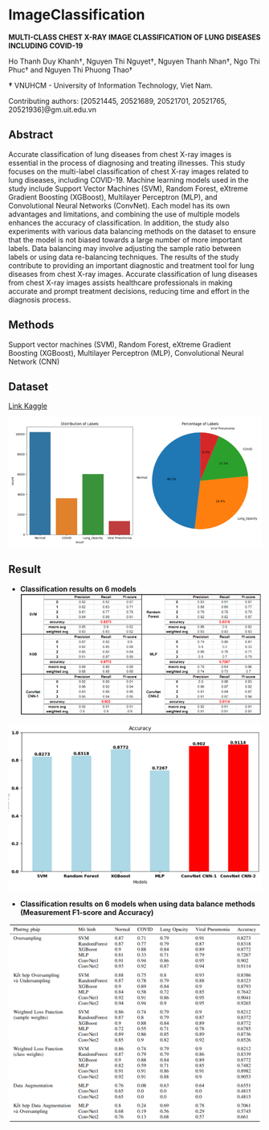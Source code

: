 # ImageClassification
**MULTI-CLASS CHEST X-RAY IMAGE CLASSIFICATION OF LUNG DISEASES INCLUDING COVID-19**

Ho Thanh Duy Khanh†, Nguyen Thi Nguyet†, Nguyen Thanh Nhan†, Ngo Thi Phuc† and Nguyen Thi Phuong Thao†

**†** VNUHCM - University of Information Technology, Viet Nam.

Contributing authors: [20521445, 20521689, 20521701, 20521765, 20521936]@gm.uit.edu.vn

## Abstract
Accurate classification of lung diseases from chest X-ray images is essential in the process of diagnosing and treating illnesses. This study focuses on the multi-label classification of chest X-ray images related to lung diseases, including COVID-19. Machine learning models used in the study include Support Vector Machines (SVM), Random Forest, eXtreme Gradient Boosting (XGBoost), Multilayer Perceptron (MLP), and Convolutional Neural Networks (ConvNet). Each model has its own advantages and limitations, and combining the use of multiple models enhances the accuracy of classification. In addition, the study also experiments with various data balancing methods on the dataset to ensure that the model is not biased towards a large number of more important labels. Data balancing may involve adjusting the sample ratio between labels or using data re-balancing techniques. The results of the study contribute to providing an important diagnostic and treatment tool for lung diseases from chest X-ray images. Accurate classification of lung diseases from chest X-ray images assists healthcare professionals in making accurate and prompt treatment decisions, reducing time and effort in the diagnosis process.

## Methods
Support vector machines (SVM), Random Forest, eXtreme Gradient Boosting (XGBoost), Multilayer Perceptron (MLP), Convolutional Neural Network (CNN)

## Dataset
[Link Kaggle](https://www.kaggle.com/datasets/tawsifurrahman/covid19-radiography-database)

![Dataset](https://github.com/Moon2909/ImageClassification/blob/main/Picture/dataset.png)

## Result
- **Classification results on 6 models**
![Result1a](https://github.com/Moon2909/ImageClassification/blob/main/Picture/Result1a.png)

![Result1b](https://github.com/Moon2909/ImageClassification/blob/main/Picture/Result1b.png)


- **Classification results on 6 models when using data balance methods (Measurement F1-score and Accuracy)**


![Result2](https://github.com/Moon2909/ImageClassification/blob/main/Picture/Result2.png)
